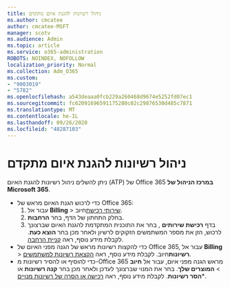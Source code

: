```yaml
---
title: ניהול רשיונות להגנת איום מתקדם
ms.author: cmcatee
author: cmcatee-MSFT
manager: scotv
ms.audience: Admin
ms.topic: article
ms.service: o365-administration
ROBOTS: NOINDEX, NOFOLLOW
localization_priority: Normal
ms.collection: Adm_O365
ms.custom:
- "9003019"
- "5782"
ms.openlocfilehash: a543deaaa0fcb229a260468d9674e5252fd07ec1
ms.sourcegitcommit: fc62091696591175280c02c29876530d485c7871
ms.translationtype: MT
ms.contentlocale: he-IL
ms.lasthandoff: 09/26/2020
ms.locfileid: "48287103"
---
```

# <a name="advanced-threat-protection-license-management"></a>ניהול רשיונות להגנת איום מתקדם

ניתן להשלים ניהול רשיונות להגנת האיום (ATP) של Office 365  **במרכז הניהול של Microsoft 365**.

- כדי לרכוש הגנת האיום מראש של Office 365:
    1. עבור אל **Billing**  >  [שירותי רכישת](https://go.microsoft.com/fwlink/p/?linkid=868433)חיוב.
    2. בחלק התחתון של הדף, בחר **הרחבות**.
    3. בדף **רכישת שירותים** , בחר את התוכנית המתקדמת להגנת האיום שברצונך לרכוש, הזן את מספר המשתמשים הזקוקים לרשיון ולאחר מכן בחר **הוצא כעת**. לקבלת מידע נוסף, ראה [קניית הרחבה](https://docs.microsoft.com/microsoft-365/commerce/buy-or-edit-an-add-on).
- כדי להקצות רשיונות מראש של הגנה מפני האיום של Office 365, עבור אל **Billing**  >  **רשיונות**חיוב. לקבלת מידע נוסף, ראה [הקצאת רשיונות למשתמשים](https://docs.microsoft.com/microsoft-365/admin/manage/assign-licenses-to-users).
- כדי להוסיף או להסיר רשיונות מ-Office 365 מראש הגנה מפני איום, עבור אל **חיוב**  >  **המוצרים שלך**. בחר את המנוי שברצונך לעדכן ולאחר מכן בחר **קנה רשיונות** או ***הסר רשיונות**. לקבלת מידע נוסף, ראה [רכישה או הסרה של רשיונות מנויים](https://docs.microsoft.com/microsoft-365/commerce/licenses/buy-licenses).